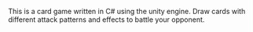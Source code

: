 This is a card game written in C# using the unity engine. Draw cards with different attack patterns and effects to battle your opponent.

